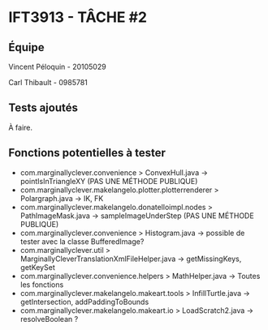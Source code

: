# IFT3913 - TÂCHE #2
## Équipe

Vincent Péloquin - 20105029

Carl Thibault - 0985781

## Tests ajoutés 

À faire.

## Fonctions potentielles à tester

- com.marginallyclever.convenience > ConvexHull.java -> pointIsInTriangleXY (PAS UNE MÉTHODE PUBLIQUE)
- com.marginallyclever.makelangelo.plotter.plotterrenderer > Polargraph.java -> IK, FK
- com.marginallyclever.makelangelo.donatelloimpl.nodes > PathImageMask.java -> sampleImageUnderStep (PAS UNE MÉTHODE PUBLIQUE)
- com.marginallyclever.convenience > Histogram.java -> possible de tester avec la classe BufferedImage?
- com.marginallyclever.util > MarginallyCleverTranslationXmlFileHelper.java -> getMissingKeys, getKeySet
- com.marginallyclever.convenience.helpers > MathHelper.java -> Toutes les fonctions
- com.marginallyclever.makelangelo.makeart.tools > InfillTurtle.java -> getIntersection, addPaddingToBounds
- com.marginallyclever.makelangelo.makeart.io > LoadScratch2.java -> resolveBoolean ?
